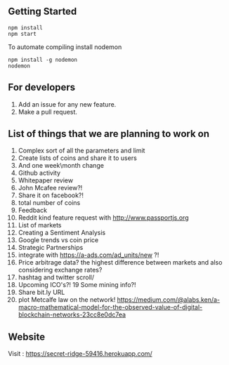 ## Getting Started
```
npm install
npm start
```

To automate compiling install nodemon 

```
npm install -g nodemon
nodemon
```

## For developers
1. Add an issue for any new feature.
2. Make a pull request.

## List of things that we are planning to work on 

1. Complex sort of all the parameters and limit
2. Create lists of coins and share it to users
3. And one week\month change
4. Github activity
5. Whitepaper review
6. John Mcafee review?!
7. Share it on facebook?!
8. total number of coins
9. Feedback
10. Reddit kind feature request with http://www.passportjs.org
11. List of markets
12. Creating a Sentiment Analysis
13. Google trends vs coin price
14. Strategic Partnerships
15. integrate with https://a-ads.com/ad_units/new ?!
16. Price arbitrage data? the highest difference between markets and also considering exchange rates?
17. hashtag and twitter scroll/ 
18. Upcoming ICO's?!
19 Some mining info?!
20. Share bit.ly URL
21. plot Metcalfe law on the network! https://medium.com/@alabs.ken/a-macro-mathematical-model-for-the-observed-value-of-digital-blockchain-networks-23cc8e0dc7ea

## Website
Visit : https://secret-ridge-59416.herokuapp.com/

